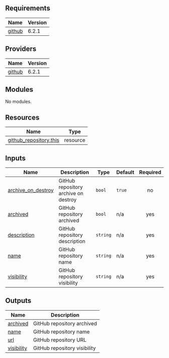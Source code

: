 <!-- BEGIN_TF_DOCS -->
## Requirements

| Name | Version |
|------|---------|
| <a name="requirement_github"></a> [github](#requirement\_github) | 6.2.1 |

## Providers

| Name | Version |
|------|---------|
| <a name="provider_github"></a> [github](#provider\_github) | 6.2.1 |

## Modules

No modules.

## Resources

| Name | Type |
|------|------|
| [github_repository.this](https://registry.terraform.io/providers/integrations/github/6.2.1/docs/resources/repository) | resource |

## Inputs

| Name | Description | Type | Default | Required |
|------|-------------|------|---------|:--------:|
| <a name="input_archive_on_destroy"></a> [archive\_on\_destroy](#input\_archive\_on\_destroy) | GitHub repository archive on destroy | `bool` | `true` | no |
| <a name="input_archived"></a> [archived](#input\_archived) | GitHub repository archived | `bool` | n/a | yes |
| <a name="input_description"></a> [description](#input\_description) | GitHub repository description | `string` | n/a | yes |
| <a name="input_name"></a> [name](#input\_name) | GitHub repository name | `string` | n/a | yes |
| <a name="input_visibility"></a> [visibility](#input\_visibility) | GitHub repository visibility | `string` | n/a | yes |

## Outputs

| Name | Description |
|------|-------------|
| <a name="output_archived"></a> [archived](#output\_archived) | GitHub repository archived |
| <a name="output_name"></a> [name](#output\_name) | GitHub repository name |
| <a name="output_url"></a> [url](#output\_url) | GitHub repository URL |
| <a name="output_visibility"></a> [visibility](#output\_visibility) | GitHub repository visibility |
<!-- END_TF_DOCS -->